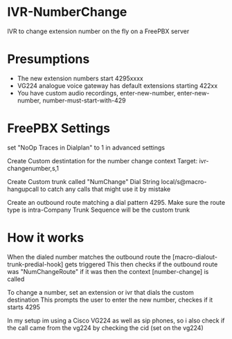 # IVR-NumberChange
IVR to change extension number on the fly on a FreePBX server

# Presumptions
- The new extension numbers start 4295xxxx
- VG224 analogue voice gateway has default extensions starting 422xx
- You have custom audio recordings, enter-new-number, enter-new-number, number-must-start-with-429

# FreePBX Settings
set "NoOp Traces in Dialplan" to 1 in advanced settings

Create Custom destintation for the number change context
Target: ivr-changenumber,s,1

Create Custom trunk called "NumChange"
Dial String local/s@macro-hangupcall to catch any calls that might use it by mistake

Create an outbound route matching a dial pattern 4295.
Make sure the route type is intra-Company
Trunk Sequence will be the custom trunk

# How it works

When the dialed number matches the outbound route the [macro-dialout-trunk-predial-hook] gets triggered
This then checks if the outbound route was "NumChangeRoute" if it was then the context [number-change] is called

To change a number, set an extension or ivr that dials the custom destination
This prompts the user to enter the new number, checkes if it starts 4295

In my setup im using a Cisco VG224 as well as sip phones, so i also check if the call came from the vg224 by checking the cid (set on the vg224)
